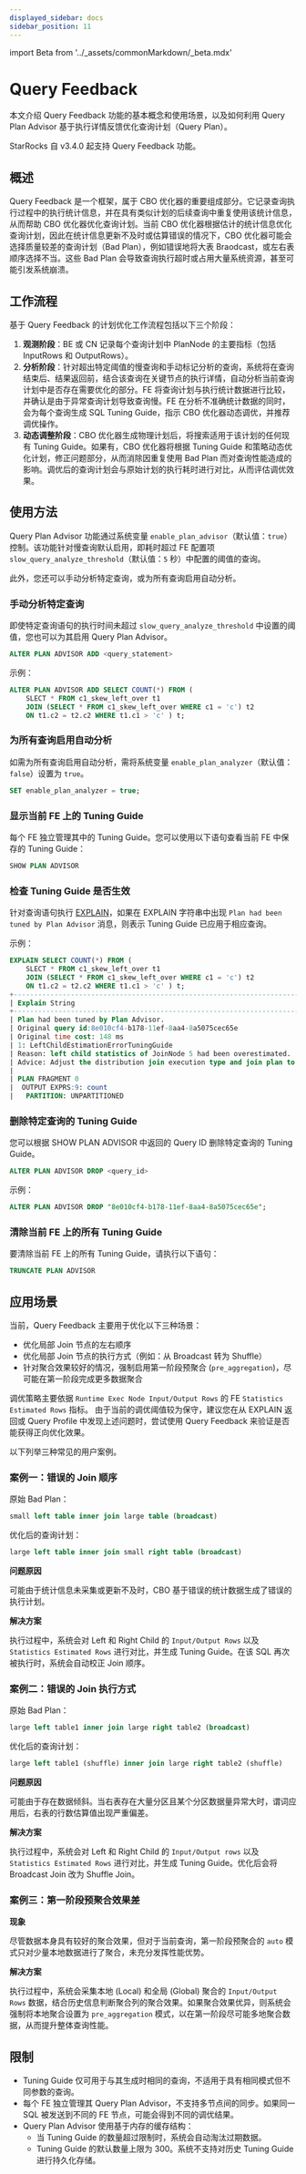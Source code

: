 ```yaml
---
displayed_sidebar: docs
sidebar_position: 11
---
```


import Beta from '../_assets/commonMarkdown/_beta.mdx'

# Query Feedback

<Beta />

本文介绍 Query Feedback 功能的基本概念和使用场景，以及如何利用 Query Plan Advisor 基于执行详情反馈优化查询计划（Query Plan）。

StarRocks 自 v3.4.0 起支持 Query Feedback 功能。

## 概述

Query Feedback 是一个框架，属于 CBO 优化器的重要组成部分。它记录查询执行过程中的执行统计信息，并在具有类似计划的后续查询中重复使用该统计信息，从而帮助 CBO 优化器优化查询计划。当前 CBO 优化器根据估计的统计信息优化查询计划，因此在统计信息更新不及时或估算错误的情况下，CBO 优化器可能会选择质量较差的查询计划（Bad Plan），例如错误地将大表 Braodcast，或左右表顺序选择不当。这些 Bad Plan 会导致查询执行超时或占用大量系统资源，甚至可能引发系统崩溃。

## 工作流程

基于 Query Feedback 的计划优化工作流程包括以下三个阶段：

1. **观测阶段**：BE 或 CN 记录每个查询计划中 PlanNode 的主要指标（包括 InputRows 和 OutputRows）。
2. **分析阶段**：针对超出特定阈值的慢查询和手动标记分析的查询，系统将在查询结束后、结果返回前，结合该查询在关键节点的执行详情，自动分析当前查询计划中是否存在需要优化的部分。FE 将查询计划与执行统计数据进行比较，并确认是由于异常查询计划导致查询慢。FE 在分析不准确统计数据的同时，会为每个查询生成 SQL Tuning Guide，指示 CBO 优化器动态调优，并推荐调优操作。
3. **动态调整阶段**：CBO 优化器生成物理计划后，将搜索适用于该计划的任何现有 Tuning Guide。如果有，CBO 优化器将根据 Tuning Guide 和策略动态优化计划，修正问题部分，从而消除因重复使用 Bad Plan 而对查询性能造成的影响。调优后的查询计划会与原始计划的执行耗时进行对比，从而评估调优效果。

## 使用方法

Query Plan Advisor 功能通过系统变量 `enable_plan_advisor`（默认值：`true`）控制。该功能针对慢查询默认启用，即耗时超过 FE 配置项 `slow_query_analyze_threshold`（默认值：`5` 秒）中配置的阈值的查询。

此外，您还可以手动分析特定查询，或为所有查询启用自动分析。

### 手动分析特定查询

即使特定查询语句的执行时间未超过 `slow_query_analyze_threshold` 中设置的阈值，您也可以为其启用 Query Plan Advisor。

```SQL
ALTER PLAN ADVISOR ADD <query_statement>
```

示例：

```SQL
ALTER PLAN ADVISOR ADD SELECT COUNT(*) FROM (
    SLECT * FROM c1_skew_left_over t1 
    JOIN (SELECT * FROM c1_skew_left_over WHERE c1 = 'c') t2 
    ON t1.c2 = t2.c2 WHERE t1.c1 > 'c' ) t;
```

### 为所有查询启用自动分析

如需为所有查询启用自动分析，需将系统变量 `enable_plan_analyzer`（默认值：`false`）设置为 `true`。

```SQL
SET enable_plan_analyzer = true;
```

### 显示当前 FE 上的 Tuning Guide

每个 FE 独立管理其中的 Tuning Guide。您可以使用以下语句查看当前 FE 中保存的 Tuning Guide：

```SQL
SHOW PLAN ADVISOR
```

### 检查 Tuning Guide 是否生效

针对查询语句执行 [EXPLAIN](../sql-reference/sql-statements/cluster-management/plan_profile/EXPLAIN.md)，如果在 EXPLAIN 字符串中出现 `Plan had been tuned by Plan Advisor` 消息，则表示 Tuning Guide 已应用于相应查询。

示例：

```SQL
EXPLAIN SELECT COUNT(*) FROM (
    SLECT * FROM c1_skew_left_over t1 
    JOIN (SELECT * FROM c1_skew_left_over WHERE c1 = 'c') t2 
    ON t1.c2 = t2.c2 WHERE t1.c1 > 'c' ) t;
+-----------------------------------------------------------------------------------------------+
| Explain String                                                                                |
+-----------------------------------------------------------------------------------------------+
| Plan had been tuned by Plan Advisor.                                                          |
| Original query id:8e010cf4-b178-11ef-8aa4-8a5075cec65e                                        |
| Original time cost: 148 ms                                                                    |
| 1: LeftChildEstimationErrorTuningGuide                                                        |
| Reason: left child statistics of JoinNode 5 had been overestimated.                           |
| Advice: Adjust the distribution join execution type and join plan to improve the performance. |
|                                                                                               |
| PLAN FRAGMENT 0                                                                               |
|  OUTPUT EXPRS:9: count                                                                        |
|   PARTITION: UNPARTITIONED                                           
```

### 删除特定查询的 Tuning Guide

您可以根据 SHOW PLAN ADVISOR 中返回的 Query ID 删除特定查询的 Tuning Guide。

```SQL
ALTER PLAN ADVISOR DROP <query_id>
```

示例：

```SQL
ALTER PLAN ADVISOR DROP "8e010cf4-b178-11ef-8aa4-8a5075cec65e";
```

### 清除当前 FE 上的所有 Tuning Guide

要清除当前 FE 上的所有 Tuning Guide，请执行以下语句：

```SQL
TRUNCATE PLAN ADVISOR
```

## 应用场景

当前，Query Feedback 主要用于优化以下三种场景：

- 优化局部 Join 节点的左右顺序
- 优化局部 Join 节点的执行方式（例如：从 Broadcast 转为 Shuffle）
- 针对聚合效果较好的情况，强制启用第一阶段预聚合 (`pre_aggregation`)，尽可能在第一阶段完成更多数据聚合

调优策略主要依据 `Runtime Exec Node Input/Output Rows` 的 FE `Statistics Estimated Rows` 指标。 由于当前的调优阈值较为保守，建议您在从 EXPLAIN 返回或 Query Profile 中发现上述问题时，尝试使用 Query Feedback 来验证是否能获得正向优化效果。

以下列举三种常见的用户案例。

### 案例一：错误的 Join 顺序

原始 Bad Plan：

```SQL
small left table inner join large table (broadcast)
```

优化后的查询计划：

```SQL
large left table inner join small right table (broadcast)
```

**问题原因**

可能由于统计信息未采集或更新不及时，CBO 基于错误的统计数据生成了错误的执行计划。

**解决方案**

执行过程中，系统会对 Left 和 Right Child 的 `Input/Output Rows` 以及 `Statistics Estimated Rows` 进行对比，并生成 Tuning Guide。在该 SQL 再次被执行时，系统会自动校正 Join 顺序。

### 案例二：错误的 Join 执行方式

原始 Bad Plan：

```SQL
large left table1 inner join large right table2 (broadcast)
```

优化后的查询计划：

```SQL
large left table1 (shuffle) inner join large right table2 (shuffle)
```

**问题原因**

可能由于存在数据倾斜。当右表存在大量分区且某个分区数据量异常大时，谓词应用后，右表的行数估算值出现严重偏差。

**解决方案**

执行过程中，系统会对 Left 和 Right Child 的 `Input/Output rows` 以及 `Statistics Estimated Rows` 进行对比，并生成 Tuning Guide。优化后会将 Broadcast Join 改为 Shuffle Join。

### 案例三：第一阶段预聚合效果差

**现象**

尽管数据本身具有较好的聚合效果，但对于当前查询，第一阶段预聚合的 `auto` 模式只对少量本地数据进行了聚合，未充分发挥性能优势。

**解决方案**

执行过程中，系统会采集本地 (Local) 和全局 (Global) 聚合的 `Input/Output Rows` 数据，结合历史信息判断聚合列的聚合效果。如果聚合效果优异，则系统会强制将本地聚合设置为 `pre_aggregation` 模式，以在第一阶段尽可能多地聚合数据，从而提升整体查询性能。

## 限制

- Tuning Guide 仅可用于与其生成时相同的查询，不适用于具有相同模式但不同参数的查询。
- 每个 FE 独立管理其 Query Plan Advisor，不支持多节点间的同步。如果同一 SQL 被发送到不同的 FE 节点，可能会得到不同的调优结果。
- Query Plan Advisor 使用基于内存的缓存结构：
  - 当 Tuning Guide 的数量超过限制时，系统会自动淘汰过期数据。
  - Tuning Guide 的默认数量上限为 300。系统不支持对历史 Tuning Guide 进行持久化存储。
